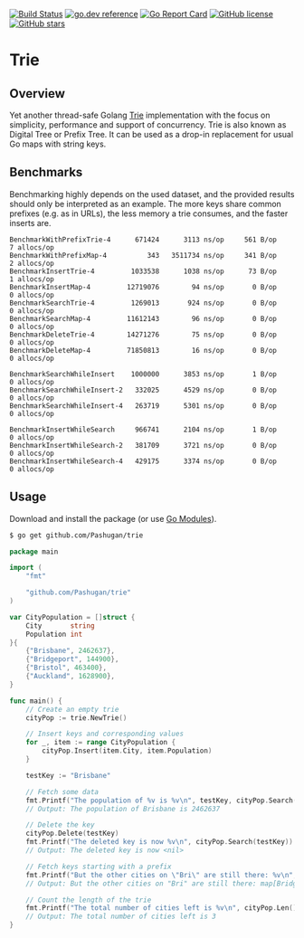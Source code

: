 [![Build Status](https://travis-ci.com/Pashugan/trie.svg?branch=master)](https://travis-ci.com/Pashugan/trie)
[![go.dev reference](https://img.shields.io/badge/go.dev-reference-007d9c?logo=go&logoColor=white&style=flat-square)](https://pkg.go.dev/github.com/Pashugan/trie?tab=doc)
[![Go Report Card](https://goreportcard.com/badge/github.com/Pashugan/trie)](https://goreportcard.com/report/github.com/Pashugan/trie)
[![GitHub license](https://img.shields.io/github/license/Pashugan/trie)](LICENSE)
[![GitHub stars](https://img.shields.io/github/stars/Pashugan/trie)](https://github.com/Pashugan/trie/stargazers)

# Trie

## Overview

Yet another thread-safe Golang [Trie](https://en.wikipedia.org/wiki/Trie) implementation
with the focus on simplicity, performance and support of concurrency. Trie is also known
as Digital Tree or Prefix Tree. It can be used as a drop-in replacement for usual Go maps
with string keys.

## Benchmarks

Benchmarking highly depends on the used dataset, and the provided results should only be
interpreted as an example. The more keys share common prefixes (e.g. as in URLs), the less
memory a trie consumes, and the faster inserts are.

```
BenchmarkWithPrefixTrie-4      671424      3113 ns/op     561 B/op       7 allocs/op
BenchmarkWithPrefixMap-4          343   3511734 ns/op     341 B/op       2 allocs/op
BenchmarkInsertTrie-4         1033538      1038 ns/op      73 B/op       1 allocs/op
BenchmarkInsertMap-4         12719076        94 ns/op       0 B/op       0 allocs/op
BenchmarkSearchTrie-4         1269013       924 ns/op       0 B/op       0 allocs/op
BenchmarkSearchMap-4         11612143        96 ns/op       0 B/op       0 allocs/op
BenchmarkDeleteTrie-4        14271276        75 ns/op       0 B/op       0 allocs/op
BenchmarkDeleteMap-4         71850813        16 ns/op       0 B/op       0 allocs/op

BenchmarkSearchWhileInsert    1000000      3853 ns/op       1 B/op       0 allocs/op
BenchmarkSearchWhileInsert-2   332025      4529 ns/op       0 B/op       0 allocs/op
BenchmarkSearchWhileInsert-4   263719      5301 ns/op       0 B/op       0 allocs/op

BenchmarkInsertWhileSearch     966741      2104 ns/op       1 B/op       0 allocs/op
BenchmarkInsertWhileSearch-2   381709      3721 ns/op       0 B/op       0 allocs/op
BenchmarkInsertWhileSearch-4   429175      3374 ns/op       0 B/op       0 allocs/op
```

## Usage

Download and install the package (or use [Go Modules](https://github.com/golang/go/wiki/Modules)).
```bash
$ go get github.com/Pashugan/trie
```

```go
package main

import (
	"fmt"

	"github.com/Pashugan/trie"
)

var CityPopulation = []struct {
	City       string
	Population int
}{
	{"Brisbane", 2462637},
	{"Bridgeport", 144900},
	{"Bristol", 463400},
	{"Auckland", 1628900},
}

func main() {
	// Create an empty trie
	cityPop := trie.NewTrie()

	// Insert keys and corresponding values
	for _, item := range CityPopulation {
		cityPop.Insert(item.City, item.Population)
	}

	testKey := "Brisbane"

	// Fetch some data
	fmt.Printf("The population of %v is %v\n", testKey, cityPop.Search(testKey))
	// Output: The population of Brisbane is 2462637

	// Delete the key
	cityPop.Delete(testKey)
	fmt.Printf("The deleted key is now %v\n", cityPop.Search(testKey))
	// Output: The deleted key is now <nil>

	// Fetch keys starting with a prefix
	fmt.Printf("But the other cities on \"Bri\" are still there: %v\n", cityPop.WithPrefix("Bri"))
	// Output: But the other cities on "Bri" are still there: map[Bridgeport:144900 Bristol:463400]

	// Count the length of the trie
	fmt.Printf("The total number of cities left is %v\n", cityPop.Len())
	// Output: The total number of cities left is 3
}
```

